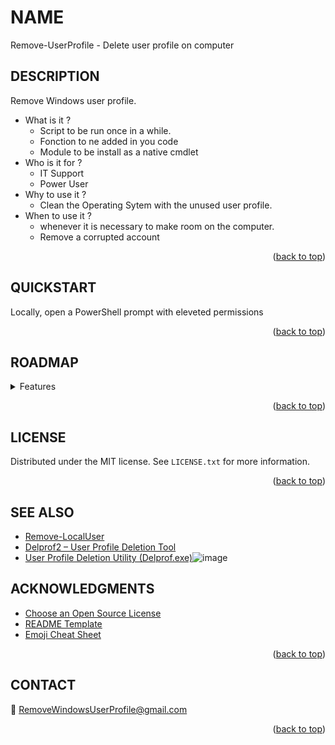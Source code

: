 <!-- Back to top link -->
<a name="readme-top"></a>
<!--

<!-- NAME -->
# NAME
Remove-UserProfile - Delete user profile on computer

<!-- ABOUT THE PROJECT -->
## DESCRIPTION
Remove Windows user profile.

* What is it ?
    - Script to be run once in a while.
    - Fonction to ne added in you code
    - Module to be install as a native cmdlet
* Who is it for ?
    - IT Support
    - Power User
* Why to use it ?
    - Clean the Operating Sytem with the unused user profile.
* When to use it ?
    - whenever it is necessary to make room on the computer.
    - Remove a corrupted account
    
 <p align="right">(<a href="#readme-top">back to top</a>)</p>
 
<!-- Getting Started -->
## QUICKSTART
Locally, open a PowerShell prompt with eleveted permissions

 <p align="right">(<a href="#readme-top">back to top</a>)</p>

<!-- ROADMAP -->
## ROADMAP

<details>
<summary> Features </summary>

- [ ] Windows
    - [x] Script
    - [ ] Function
    - [ ] Module
    
- [ ] Linux
    - [ ] Script
    - [ ] Function
    - [ ] Module
    
- [ ] MacOS
    - [ ] Script
    - [ ] Function
    - [ ] Module
    
</details>

<p align="right">(<a href="#readme-top">back to top</a>)</p>


<!-- LICENSE -->
## LICENSE

Distributed under the MIT license. See `LICENSE.txt` for more information.

<p align="right">(<a href="#readme-top">back to top</a>)</p>



<!-- ACKNOWLEDGMENTS -->
## SEE ALSO
* [Remove-LocalUser](https://learn.microsoft.com/en-gb/powershell/module/microsoft.powershell.localaccounts/remove-localuser)
* [Delprof2 – User Profile Deletion Tool](https://helgeklein.com/free-tools/delprof2-user-profile-deletion-tool)
* [User Profile Deletion Utility (Delprof.exe)](https://www.microsoft.com/en-us/download/details.aspx?id=5405)![image](https://github.com/egiberne/Remove-UserProfile/assets/29532199/416ddd22-aeb5-46f5-be72-f752c7f9d4e2)


<!-- ACKNOWLEDGMENTS -->
## ACKNOWLEDGMENTS
* [Choose an Open Source License](https://choosealicense.com)
* [README Template](https://github.com/othneildrew/Best-README-Template)
* [Emoji Cheat Sheet](https://github.com/ikatyang/emoji-cheat-sheet)

<p align="right">(<a href="#readme-top">back to top</a>)</p>

<!-- CONTACT -->
## CONTACT

:e-mail: RemoveWindowsUserProfile@gmail.com

<p align="right">(<a href="#readme-top">back to top</a>)</p>
